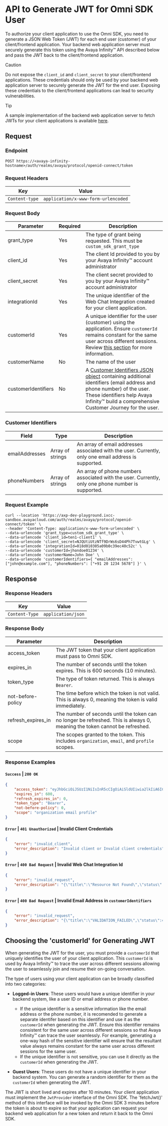 # API to Generate JWT for Omni SDK User

To authorize your client application to use the Omni SDK, you need to generate a JSON Web Token (JWT) for each end user (customer) of your client/frontend application. Your backend web application server must securely generate this token using the Avaya Infinity™ API described below and pass the JWT back to the client/frontend application.

> [!CAUTION]
> Do not expose the `client_id` and `client_secret` to your client/frontend applications. These credentials should only be used by your backend web application server to securely generate the JWT for the end user. Exposing these credentials to the client/frontend applications can lead to security vulnerabilities.

> [!TIP]
> A sample implementation of the backend web application server to fetch JWTs for your client applications is available [here](https://github.com/Avaya-Infinity/omni-sdk-starter-kit).

## Request

### Endpoint

```HTTP
POST https://<avaya-infinity-hostname>/auth/realms/avaya/protocol/openid-connect/token
```

### Request Headers

| Key       | Value                                  |
|-----------|----------------------------------------|
| `Content-type` | `application/x-www-form-urlencoded` |

### Request Body

| Parameter | Required | Description |
|-----------|----------|-------------|
| grant_type| Yes      | The type of grant being requested. This must be `custom_sdk_grant_type` |
| client_id | Yes      | The client Id provided to you by your Avaya Infinity™ account administrator |
| client_secret | Yes  | The client secret provided to you by your Avaya Infinity™ account administrator |
| integrationId | Yes | The unique identifier of the Web Chat Integration created for your client application. |
| customerId | Yes     | A unique identifier for the user (customer) using the application. Ensure `customerId` remains constant for the same user across different sessions. Review [this section](#choosing-the-customerid-for-generating-jwt) for more information. |
| customerName | No   | The name of the user |
| customerIdentifiers | No | A [Customer Identifiers JSON object](#customer-identifiers) containing additional identifiers (email address and phone number) of the user. These identifiers help Avaya Infinity™ build a comprehensive Customer Journey for the user. |

### Customer Identifiers

| Field | Type | Description |
|-------|------|-------------|
| emailAddresses | Array of strings | An array of email addresses associated with the user. Currently, only one email address is supported. |
| phoneNumbers | Array of strings | An array of phone numbers associated with the user. Currently, only one phone number is supported. |

### Request Example

```curl
curl --location 'https://axp-dev-playground.ixcc-sandbox.avayacloud.com/auth/realms/avaya/protocol/openid-connect/token' \
--header 'Content-Type: application/x-www-form-urlencoded' \
--data-urlencode 'grant_type=custom_sdk_grant_type' \
--data-urlencode 'client_id=ten1-client1' \
--data-urlencode 'client_secret=NJQUtiUtzNTf9DrWs6sD44Ph7TvwtGLg' \
--data-urlencode 'integrationId=018d010305a09b0c39ec40c52c' \
--data-urlencode 'customerId=jhondoe01234' \
--data-urlencode 'customerName=John Doe' \
--data-urlencode 'customerIdentifiers={ "emailAddresses": ["john@example.com"], "phoneNumbers": ["+91 20 1234 5678"] }' \
```

## Response

### Response Headers

| Key | Value |
|-----|-------|
| `Content-Type` | `application/json` |

### Response Body

| Parameter | Description |
|-----------|-------------|
| access_token | The JWT token that your client application must pass to Omni SDK. |
| expires_in | The number of seconds until the token expires. This is 600 seconds (10 minutes). |
| token_type | The type of token returned. This is always `Bearer`. |
| not-before-policy | The time before which the token is not valid. This is always 0, meaning the token is valid immediately. |
| refresh_expires_in | The number of seconds until the token can no longer be refreshed. This is always 0, meaning the token cannot be refreshed. |
| scope | The scopes granted to the token. This includes `organization`, `email`, and `profile` scopes. |

### Response Examples

#### `Success` | `200 OK`

```json
{
    "access_token": "eyJhbGciOiJSUzI1NiIsInR5cCIgOiAiSldUIiwia2lkIiA6ICJrb196ZDFTSnR2RzhxNHAtYlZYWExJMkdkZWZZNDBkSFg0NjdlZHhGeXpVIn0.eyJleHAiOjE3NDk4MDMxOTEsImlhdCI6MTc0OTgwMjU5MSwianRpIjoiMjBjMmMyNmEtZDEyNi00N2IwLWI5NTktM2UzNWM0YzUwNTdmIiwiaXNzIjoiaHR0cHM6Ly9heHAtZGV2LXBsYXlncm91bmQuaXhjYy1zYW5kYm94LmF2YXlhY2xvdWQuY29tL2F1dGgvcmVhbG1zL2F2YXlhIiwic3ViIjoiamhvbmRvZTAxMjM0NSIsInR5cCI6IkJlYXJlciIsInJlYWxtX2FjY2VzcyI6eyJyb2xlcyI6WyJzZGstdXNlciJdfSwib3JnYW5pemF0aW9uIjpbIjAwMWQwMTAyMjA1NDg0OTM5OTA4OGE4MWFkIl0sImN1c3RvbWVySWQiOiJqaG9uZG9lMDEyMzQ1IiwiaW50ZWdyYXRpb25JZCI6IjAxOGQwMTAzMDVhMDliMGMzOWVjNDBjNTJjIn0.VfYmXSnxciVRRPC_qitMpMaGAvpQtb3002x-tnkVNQCvxjFP6cf8sRSlCg0dnSzJDw5ndo8v7qCvy6TB5SxpwS2Dh7f3coUEGuom4KE6KNm78cMIGL8PyOzrAvMsU91BD3ePbRUqlZdUf6Ng6pyILkvAvqtE3KE6clSm-F18GSt2KfYMu5Wxx0Bd0kvECTbv2ySV5Uov__UrN3v6GgBeX5mRTLI0-nLxgEe4NFXrz_zmD33vsnRG6MF-TVDkfGS7DeCgZ-4s3rNuhEDKvedsXkHCScvdELfACJX40GGXlyjcMr6SZnSuypIr4cDjGfgz75_zDzaTsNI4pkpPvTfyaw",
    "expires_in": 600,
    "refresh_expires_in": 0,
    "token_type": "Bearer",
    "not-before-policy": 0,
    "scope": "organization email profile"
}
```

#### `Error` | `401 Unauthorized` | Invalid Client Credentials

```json
{
    "error": "invalid_client",
    "error_description": "Invalid client or Invalid client credentials"
}
```

#### `Error` | `400 Bad Request` | Invalid Web Chat Integration Id

```json
{
    "error": "invalid_request",
    "error_description": "{\"title\":\"Resource Not Found\",\"status\":404,\"detail\":\"The integration Id does not exist. Please check the integration Id and try again.\"}\n"
}
```

#### `Error` | `400 Bad Request` | Invalid Email Address in `customerIdentifiers`

```json
{
    "error": "invalid_request",
    "error_description": "{\"title\":\"VALIDATION_FAILED\",\"status\":400,\"detail\":\"invalid email address john\"}\n"
}
```

## Choosing the 'customerId' for Generating JWT

When generating the JWT for the user, you must provide a `customerId` that uniquely identifies the user of your client application. This `customerId` is used by Avaya Infinity™ to trace the user across different sessions allowing the user to seamlessly join and resume their on-going conversation.

The type of users using your client application can be broadly classified into two categories:

- **Logged-in Users**: These users would have a unique identifier in your backend system, like a user ID or email address or phone number.
  
  - If the unique identifier is a sensitive information like the email address or the phone number, it is recomended to generate a separate identifer based on this identifier and use it as the `customerId` when generating the JWT. Ensure this identifier remains consistent for the same user across different sessions so that Avaya Infinity™ can trace the user seamlessly. For example, generating a one-way hash of the sensitive identifier will ensure that the resultant value always remains constant for the same user across different sessions for the same user.
  - If the unique identifier is not sensitive, you can use it directly as the `customerId` when generating the JWT.

- **Guest Users**: These users do not have a unique identifier in your backend system. You can generate a random identifier for them as the `customerId` when generating the JWT.

The JWT is short lived and expires after 10 minutes. Your client application must implement the `JwtProvider` interface of the Omni SDK. The 'fetchJwt()' method of this interface will be invoked by the Omni SDK 3 minutes before the token is about to expire so that your application can request your backend web application for a new token and return it back to the Omni SDK.

